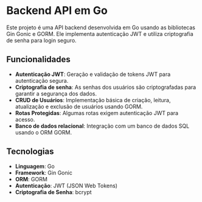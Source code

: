 # Backend API em Go

Este projeto é uma API backend desenvolvida em Go usando as bibliotecas Gin Gonic e GORM. Ele implementa autenticação JWT e utiliza criptografia de senha para login seguro.

## Funcionalidades

- **Autenticação JWT**: Geração e validação de tokens JWT para autenticação segura.
- **Criptografia de senha**: As senhas dos usuários são criptografadas para garantir a segurança dos dados.
- **CRUD de Usuários**: Implementação básica de criação, leitura, atualização e exclusão de usuários usando GORM.
- **Rotas Protegidas**: Algumas rotas exigem autenticação JWT para acesso.
- **Banco de dados relacional**: Integração com um banco de dados SQL usando o ORM GORM.
## Tecnologias

- **Linguagem**: Go
- **Framework**: Gin Gonic
- **ORM**: GORM
- **Autenticação**: JWT (JSON Web Tokens)
- **Criptografia de Senha**: bcrypt
